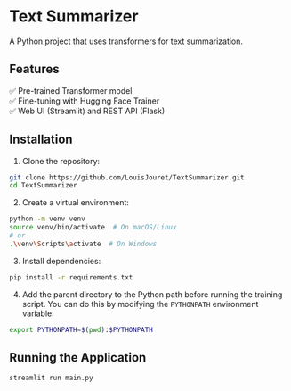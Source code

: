 <!--
 Copyright (c) 2025 Louis Jouret
 
 This software is released under the MIT License.
 https://opensource.org/licenses/MIT
-->

# Text Summarizer

A Python project that uses transformers for text summarization.

## Features
✅ Pre-trained Transformer model  
✅ Fine-tuning with Hugging Face Trainer  
✅ Web UI (Streamlit) and REST API (Flask)  

## Installation

1. Clone the repository:
```bash
git clone https://github.com/LouisJouret/TextSummarizer.git
cd TextSummarizer
```

2. Create a virtual environment:
```bash
python -m venv venv
source venv/bin/activate  # On macOS/Linux
# or
.\venv\Scripts\activate  # On Windows
```

3. Install dependencies:
```bash
pip install -r requirements.txt
```

4. Add the parent directory to the Python path before running the training script. You can do this by modifying the `PYTHONPATH` environment variable:
```bash
export PYTHONPATH=$(pwd):$PYTHONPATH
```

## Running the Application

```bash
streamlit run main.py
```

